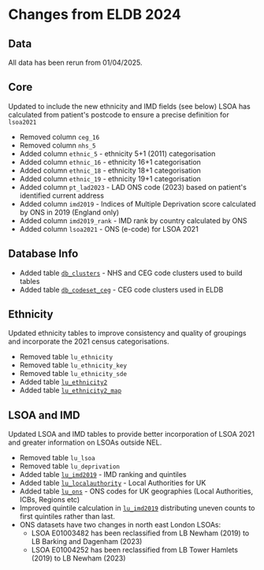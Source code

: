 # Changes from ELDB 2024
## Data
All data has been rerun from 01/04/2025.
## Core
Updated to include the new ethnicity and IMD fields (see below)
LSOA has calculated from patient's postcode to ensure a precise definition for `lsoa2021`

- Removed column `ceg_16`  
- Removed column `nhs_5`  
- Added column `ethnic_5` - ethnicity 5+1 (2011) categorisation  
- Added column `ethnic_16` - ethnicity 16+1 categorisation  
- Added column `ethnic_18` - ethnicity 18+1 categorisation  
- Added column `ethnic_19` - ethnicity 19+1 categorisation
- Added column `pt_lad2023` - LAD ONS code (2023) based on patient's identified current address    
- Added column `imd2019` - Indices of Multiple Deprivation score calculated by ONS in 2019 (England only)
- Added column `imd2019_rank` - IMD rank by country calculated by ONS
- Added column `lsoa2021` - ONS (e-code) for LSOA 2021
## Database Info
- Added table  [`db_clusters`](../Data/Database_Info.md#db_clusters-code-clusters-in-tables) - NHS and CEG code clusters used to build tables  
- Added table [`db_codeset_ceg`](../Data/Database_Info.md/#db_codeset_ceg-ceg-code-clusters) - CEG code clusters used in ELDB  
## Ethnicity
Updated ethnicity tables to improve consistency and quality of groupings and incorporate the 2021 census categorisations.

- Removed table `lu_ethnicity`  
- Removed table `lu_ethnicity_key`  
- Removed table `lu_ethnicity_sde`  
- Added table [`lu_ethnicity2`](../Data/Lookup.md#lu_ethnicity2)  
- Added table [`lu_ethnicity2_map`](../Data/Lookup.md#lu_ethnicity2_map)  

## LSOA and IMD
Updated LSOA and IMD tables to provide better incorporation of LSOA 2021 and greater information on LSOAs outside NEL.

- Removed table `lu_lsoa`  
- Removed table `lu_deprivation`  
- Added table [`lu_imd2019`](../Data/Lookup.md#lu_imd2019) - IMD ranking and quintiles
- Added table [`lu_localauthority`](../Data/Lookup.md#lu_localauthority) - Local Authorities for UK
- Added table [`lu_ons`](../Data/Lookup.md#lu_ons) - ONS codes for UK geographies (Local Authorities, ICBs, Regions etc)
- Improved quintile calculation in [`lu_imd2019`](../Data/Lookup.md#lu_imd2019) distributing uneven counts to first quintiles rather than last.
- ONS datasets have two changes in north east London LSOAs:
	- LSOA E01003482 has been reclassified from LB Newham (2019) to LB Barking and Dagenham (2023)
	- LSOA E01004252 has been reclassified from LB Tower Hamlets (2019) to LB Newham (2023)


